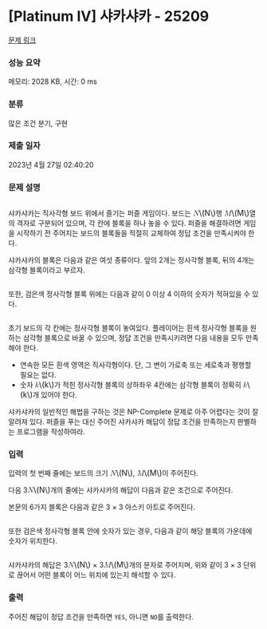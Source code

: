 # [Platinum IV] 샤카샤카 - 25209 

[문제 링크](https://www.acmicpc.net/problem/25209) 

### 성능 요약

메모리: 2028 KB, 시간: 0 ms

### 분류

많은 조건 분기, 구현

### 제출 일자

2023년 4월 27일 02:40:20

### 문제 설명

<p style="text-align: center;"><img alt="" src=""></p>

<p>샤카샤카는 직사각형 보드 위에서 즐기는 퍼즐 게임이다. 보드는 <mjx-container class="MathJax" jax="CHTML" style="font-size: 109%; position: relative;"><mjx-math class="MJX-TEX" aria-hidden="true"><mjx-mi class="mjx-i"><mjx-c class="mjx-c1D441 TEX-I"></mjx-c></mjx-mi></mjx-math><mjx-assistive-mml unselectable="on" display="inline"><math xmlns="http://www.w3.org/1998/Math/MathML"><mi>N</mi></math></mjx-assistive-mml><span aria-hidden="true" class="no-mathjax mjx-copytext">\(N\)</span></mjx-container>행 <mjx-container class="MathJax" jax="CHTML" style="font-size: 109%; position: relative;"><mjx-math class="MJX-TEX" aria-hidden="true"><mjx-mi class="mjx-i"><mjx-c class="mjx-c1D440 TEX-I"></mjx-c></mjx-mi></mjx-math><mjx-assistive-mml unselectable="on" display="inline"><math xmlns="http://www.w3.org/1998/Math/MathML"><mi>M</mi></math></mjx-assistive-mml><span aria-hidden="true" class="no-mathjax mjx-copytext">\(M\)</span></mjx-container>열의 격자로 구분되어 있으며, 각 칸에 블록을 하나 놓을 수 있다. 퍼즐을 해결하려면 게임을 시작하기 전 주어지는 보드의 블록들을 적절히 교체하여 정답 조건을 만족시켜야 한다.</p>

<p>샤카샤카의 블록은 다음과 같은 여섯 종류이다. 앞의 2개는 정사각형 블록, 뒤의 4개는 삼각형 블록이라고 부르자.</p>

<p style="text-align: center;"><img alt="" src=""></p>

<p>또한, 검은색 정사각형 블록 위에는 다음과 같이 0 이상 4 이하의 숫자가 적혀있을 수 있다.</p>

<p style="text-align: center;"><img alt="" src=""></p>

<p>초기 보드의 각 칸에는 정사각형 블록이 놓여있다. 플레이어는 흰색 정사각형 블록을 원하는 삼각형 블록으로 바꿀 수 있으며, 정답 조건을 만족시키려면 다음 내용을 모두 만족해야 한다.</p>

<ul>
	<li>연속한 모든 흰색 영역은 직사각형이다. 단, 그 변이 가로축 또는 세로축과 평행할 필요는 없다.</li>
	<li>숫자 <mjx-container class="MathJax" jax="CHTML" style="font-size: 109%; position: relative;"><mjx-math class="MJX-TEX" aria-hidden="true"><mjx-mi class="mjx-i"><mjx-c class="mjx-c1D458 TEX-I"></mjx-c></mjx-mi></mjx-math><mjx-assistive-mml unselectable="on" display="inline"><math xmlns="http://www.w3.org/1998/Math/MathML"><mi>k</mi></math></mjx-assistive-mml><span aria-hidden="true" class="no-mathjax mjx-copytext">\(k\)</span></mjx-container>가 적힌 정사각형 블록의 상하좌우 4칸에는 삼각형 블록이 정확히 <mjx-container class="MathJax" jax="CHTML" style="font-size: 109%; position: relative;"><mjx-math class="MJX-TEX" aria-hidden="true"><mjx-mi class="mjx-i"><mjx-c class="mjx-c1D458 TEX-I"></mjx-c></mjx-mi></mjx-math><mjx-assistive-mml unselectable="on" display="inline"><math xmlns="http://www.w3.org/1998/Math/MathML"><mi>k</mi></math></mjx-assistive-mml><span aria-hidden="true" class="no-mathjax mjx-copytext">\(k\)</span></mjx-container>개 있어야 한다.</li>
</ul>

<p>샤카샤카의 일반적인 해법을 구하는 것은 NP-Complete 문제로 아주 어렵다는 것이 잘 알려져 있다. 퍼즐을 푸는 대신 주어진 샤카샤카 해답이 정답 조건을 만족하는지 판별하는 프로그램을 작성하여라.</p>

### 입력 

 <p>입력의 첫 번째 줄에는 보드의 크기 <mjx-container class="MathJax" jax="CHTML" style="font-size: 109%; position: relative;"><mjx-math class="MJX-TEX" aria-hidden="true"><mjx-mi class="mjx-i"><mjx-c class="mjx-c1D441 TEX-I"></mjx-c></mjx-mi></mjx-math><mjx-assistive-mml unselectable="on" display="inline"><math xmlns="http://www.w3.org/1998/Math/MathML"><mi>N</mi></math></mjx-assistive-mml><span aria-hidden="true" class="no-mathjax mjx-copytext">\(N\)</span></mjx-container>, <mjx-container class="MathJax" jax="CHTML" style="font-size: 109%; position: relative;"><mjx-math class="MJX-TEX" aria-hidden="true"><mjx-mi class="mjx-i"><mjx-c class="mjx-c1D440 TEX-I"></mjx-c></mjx-mi></mjx-math><mjx-assistive-mml unselectable="on" display="inline"><math xmlns="http://www.w3.org/1998/Math/MathML"><mi>M</mi></math></mjx-assistive-mml><span aria-hidden="true" class="no-mathjax mjx-copytext">\(M\)</span></mjx-container>이 주어진다.</p>

<p>다음 3<mjx-container class="MathJax" jax="CHTML" style="font-size: 109%; position: relative;"><mjx-math class="MJX-TEX" aria-hidden="true"><mjx-mi class="mjx-i"><mjx-c class="mjx-c1D441 TEX-I"></mjx-c></mjx-mi></mjx-math><mjx-assistive-mml unselectable="on" display="inline"><math xmlns="http://www.w3.org/1998/Math/MathML"><mi>N</mi></math></mjx-assistive-mml><span aria-hidden="true" class="no-mathjax mjx-copytext">\(N\)</span></mjx-container>개의 줄에는 샤카샤카의 해답이 다음과 같은 조건으로 주어진다.</p>

<p>본문의 6가지 블록은 다음과 같은 3 × 3 아스키 아트로 주어진다.</p>

<p style="text-align: center;"><img alt="" src="https://upload.acmicpc.net/474543a8-e55c-465a-a32b-746ffcf604d3/-/preview/"></p>

<p>또한 검은색 정사각형 블록 안에 숫자가 있는 경우, 다음과 같이 해당 블록의 가운데에 숫자가 위치한다.</p>

<p style="text-align: center;"><img alt="" src="https://upload.acmicpc.net/764f39b4-8766-403c-b369-a7f9b06331ef/-/preview/"></p>

<p>샤카샤카의 해답은 3<mjx-container class="MathJax" jax="CHTML" style="font-size: 109%; position: relative;"><mjx-math class="MJX-TEX" aria-hidden="true"><mjx-mi class="mjx-i"><mjx-c class="mjx-c1D441 TEX-I"></mjx-c></mjx-mi></mjx-math><mjx-assistive-mml unselectable="on" display="inline"><math xmlns="http://www.w3.org/1998/Math/MathML"><mi>N</mi></math></mjx-assistive-mml><span aria-hidden="true" class="no-mathjax mjx-copytext">\(N\)</span></mjx-container> × 3<mjx-container class="MathJax" jax="CHTML" style="font-size: 109%; position: relative;"><mjx-math class="MJX-TEX" aria-hidden="true"><mjx-mi class="mjx-i"><mjx-c class="mjx-c1D440 TEX-I"></mjx-c></mjx-mi></mjx-math><mjx-assistive-mml unselectable="on" display="inline"><math xmlns="http://www.w3.org/1998/Math/MathML"><mi>M</mi></math></mjx-assistive-mml><span aria-hidden="true" class="no-mathjax mjx-copytext">\(M\)</span></mjx-container>개의 문자로 주어지며, 위와 같이 3 × 3 단위로 끊어서 어떤 블록이 어느 위치에 있는지 해석할 수 있다.</p>

### 출력 

 <p>주어진 해답이 정답 조건을 만족하면 <code>YES</code>, 아니면 <code>NO</code>를 출력한다.</p>

